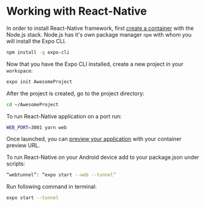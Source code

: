 # Working with React-Native 

In order to install React-Native framework, first [create a container](/dashboard/containers/create-new-container) with the Node.js stack. Node.js has it's own package manager `npm` with whom you will install the Expo CLI.

```sh
npm install -g expo-cli
```

Now that you have the Expo CLI installed, create a new project in your `workspace`:

```sh
expo init AwesomeProject
```

After the project is created, go to the project directory:

```sh
cd ~/AwesomeProject
```

To run React-Native application on a port run:

```sh
WEB_PORT=3001 yarn web
```

Once launched, you can [preview your application](general/getting-started/faq#preview-progress) with your container preview URL.



To run React-Native on your Android device add to your package.json under scripts:

```sh
“webtunnel”: “expo start --web --tunnel”
```

Run following command in terminal:

```sh
expo start --tunnel
```

